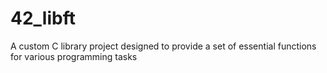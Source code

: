 # 42_libft
A custom C library project designed to provide a set of essential functions for various programming tasks
